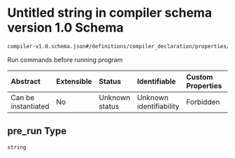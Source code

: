 # Untitled string in compiler schema version 1.0 Schema

```txt
compiler-v1.0.schema.json#/definitions/compiler_declaration/properties/pre_run
```

Run commands before running program

| Abstract            | Extensible | Status         | Identifiable            | Custom Properties | Additional Properties | Access Restrictions | Defined In                                                                            |
| :------------------ | :--------- | :------------- | :---------------------- | :---------------- | :-------------------- | :------------------ | :------------------------------------------------------------------------------------ |
| Can be instantiated | No         | Unknown status | Unknown identifiability | Forbidden         | Allowed               | none                | [compiler-v1.0.schema.json*](../out/compiler-v1.0.schema.json "open original schema") |

## pre_run Type

`string`
